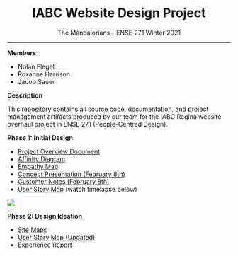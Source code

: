 <h1 align="center">IABC Website Design Project</h1>
<p align="center">The Mandalorians - ENSE 271 Winter 2021</p>

---
**Members**
- Nolan Flegel
- Roxanne Harrison
- Jacob Sauer

**Description**

This repository contains all source code, documentation, and project management artifacts produced by our team for the IABC Regina website overhaul project in ENSE 271 (People-Centred Design).

**Phase 1: Initial Design**

- <a href="https://github.com/SquareSquire286/ENSE271-IABC-Project/blob/jacob/Initial%20Design/ProjectOverview.md">Project Overview Document</a>
- <a href="https://github.com/SquareSquire286/ENSE271-IABC-Project/blob/jacob/Initial%20Design/AffinityDiagram.pdf">Affinity Diagram</a>
- <a href="https://github.com/SquareSquire286/ENSE271-IABC-Project/blob/jacob/Initial%20Design/EmpathyMap.pdf">Empathy Map</a>
- <a href="https://github.com/SquareSquire286/ENSE271-IABC-Project/blob/jacob/Initial%20Design/Concept%20Presentation%20(February%208th).pdf">Concept Presentation (February 8th)</a>
- <a href="https://github.com/SquareSquire286/ENSE271-IABC-Project/blob/jacob/Initial%20Design/CustomerNotesFeb8.md">Customer Notes (February 8th)</a>
- <a href="https://github.com/SquareSquire286/ENSE271-IABC-Project/blob/jacob/Initial%20Design/UserStoryMap.pdf">User Story Map</a> (watch timelapse below)

![](Initial%20Design/UserStoryMap.gif)

**Phase 2: Design Ideation**

- [Site Maps](Design%20Ideation/SiteMaps.pdf)
- [User Story Map (Updated)](Design%20Ideation/UserStoryMap(Updated).PNG)
- [Experience Report](Design%20Ideation/ExperienceReport.pdf)